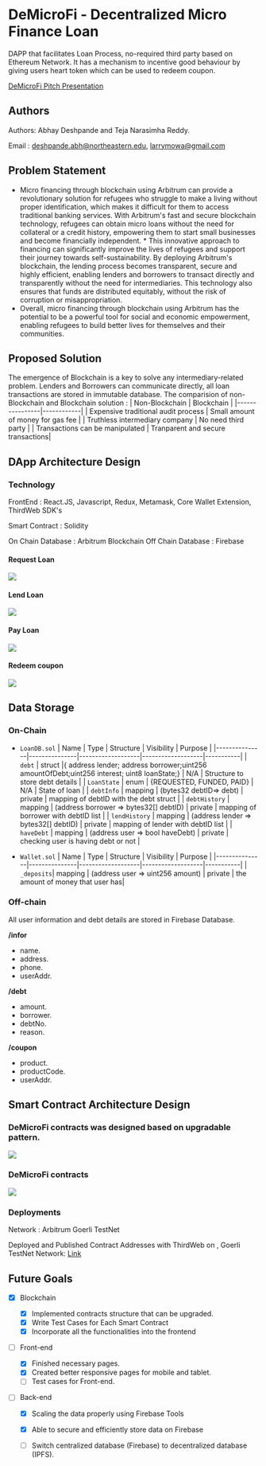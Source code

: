 # DeMicroFi - Decentralized Micro Finance Loan

DAPP that facilitates Loan Process, no-required third party based on Ethereum Network. It has a mechanism to incentive good behaviour by giving users heart token which can be used to redeem coupon.

[DeMicroFi Pitch Presentation](https://docs.google.com/presentation/d/1Up03UQDhnzcpt6XXtjx077o3Sz65pFXo1GZjuVaEO8A/edit#slide=id.g229f8369c8a_0_334)

## Authors
Authors: Abhay Deshpande and Teja Narasimha Reddy.

Email : deshpande.abh@northeastern.edu, larrymowa@gmail.com


## Problem Statement

* Micro financing through blockchain using Arbitrum can provide a revolutionary solution for refugees who struggle to make a living without proper identification, which makes it difficult for them to access traditional banking services. With Arbitrum's fast and secure blockchain technology, refugees can obtain micro loans without the need for collateral or a credit history, empowering them to start small businesses and become financially independent. * This innovative approach to financing can significantly improve the lives of refugees and support their journey towards self-sustainability. By deploying Arbitrum's blockchain, the lending process becomes transparent, secure and highly efficient, enabling lenders and borrowers to transact directly and transparently without the need for intermediaries. This technology also ensures that funds are distributed equitably, without the risk of corruption or misappropriation.
* Overall, micro financing through blockchain using Arbitrum has the potential to be a powerful tool for social and economic empowerment, enabling refugees to build better lives for themselves and their communities.

## Proposed Solution

The emergence of Blockchain is a key to solve any intermediary-related problem. Lenders and Borrowers can communicate directly, all loan transactions are stored in immutable database.
The comparision of non-Blockchain and Blockchain solution :
| Non-Blockchain | Blockchain |
|----------------|------------|
| Expensive traditional audit process | Small amount of money for gas fee |
| Truthless intermediary company | No need third party |
| Transactions can be manipulated | Tranparent and secure transactions|

## DApp Architecture Design

### Technology

FrontEnd : React.JS, Javascript, Redux, Metamask, Core Wallet Extension, ThirdWeb SDK's

Smart Contract : Solidity

On Chain Database : Arbitrum Blockchain
Off Chain Database : Firebase



#### Request Loan

![](./documentation/image/sequenceRequest.png)

#### Lend Loan

![](./documentation/image/sequenceLend.png)

#### Pay Loan

![](./documentation/image/sequencePayment.png)

#### Redeem coupon

![](./documentation/image/sequenceRedeem.png)

## Data Storage

### On-Chain

- `LoanDB.sol`
  | Name | Type | Structure | Visibility | Purpose |
  |---------------|---------------|-------------------|-------------------|-----------|
  | `debt` | struct |{ address lender; address borrower;uint256 amountOfDebt;uint256 interest; uint8 loanState;} | N/A | Structure to store debt details |
  | `LoanState` | enum | {REQUESTED, FUNDED, PAID} | N/A | State of loan |
  | `debtInfo` | mapping | (bytes32 debtID=> debt) | private | mapping of debtID with the debt struct |
  | `debtHistory` | mapping | (address borrower => bytes32[] debtID) | private | mapping of borrower with debtID list |
  | `lendHistory` | mapping | (address lender => bytes32[] debtID) | private | mapping of lender with debtID list |
  | `haveDebt` | mapping | (address user => bool haveDebt) | private | checking user is having debt or not |

- `Wallet.sol`
  | Name | Type | Structure | Visibility | Purpose |
  |---------------|---------------|-------------------|-------------------|-----------|
  | `_deposits`| mapping | (address user => uint256 amount) | private | the amount of money that user has|

### Off-chain

All user information and debt details are stored in Firebase Database.

**/infor**

- name.
- address.
- phone.
- userAddr.

**/debt**

- amount.
- borrower.
- debtNo.
- reason.

**/coupon**

- product.
- productCode.
- userAddr.

## Smart Contract Architecture Design

### DeMicroFi contracts was designed based on upgradable pattern.

![](./documentation/image/upgradablePattern.png)

### DeMicroFi contracts

![](./documentation/image/contractarchitecture.png)

### Deployments

Network : Arbitrum Goerli TestNet

Deployed and Published Contract Addresses with ThirdWeb on , Goerli TestNet Network: [Link](https://thirdweb.com/0x56Fa4e35bA598B423ACe534891594266F06F16E3)

## Future Goals

- [x] Blockchain

  - [x] Implemented contracts structure that can be upgraded.
  - [x] Write Test Cases for Each Smart Contract
  - [x] Incorporate all the functionalities into the frontend

- [ ] Front-end

  - [x] Finished necessary pages.
  - [x] Created better responsive pages for mobile and tablet.
  - [ ] Test cases for Front-end.

- [ ] Back-end

  - [x] Scaling the data properly using Firebase Tools
  - [x] Able to secure and efficiently store data on Firebase
  - [ ] Switch centralized database (Firebase) to decentralized database (IPFS).



